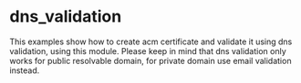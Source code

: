 # dns_validation #

This examples show how to create acm certificate and validate it using dns validation, using this module.
Please keep in mind that dns validation only works for public resolvable domain, for private domain use email validation instead.